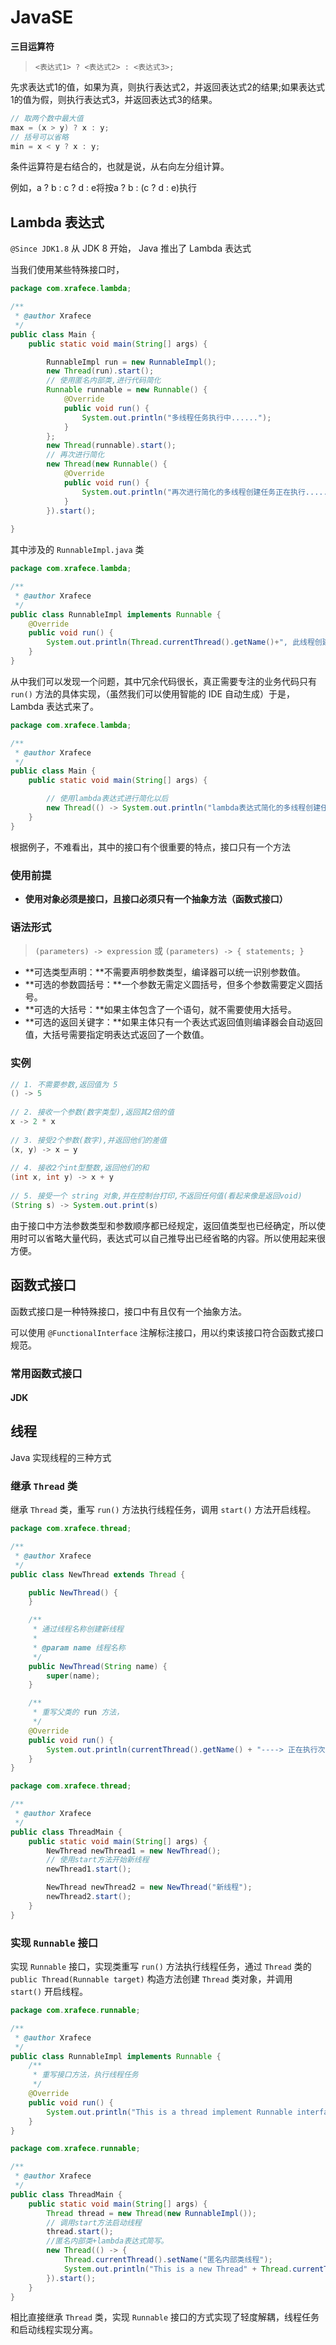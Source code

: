 # JavaSE

**三目运算符**

> `<表达式1> ? <表达式2> : <表达式3>;`

先求表达式1的值，如果为真，则执行表达式2，并返回表达式2的结果;如果表达式1的值为假，则执行表达式3，并返回表达式3的结果。

```java
// 取两个数中最大值
max = (x > y) ? x : y;
// 括号可以省略
min = x < y ? x : y;
```

条件运算符是右结合的，也就是说，从右向左分组计算。

例如，a ? b : c ? d : e将按a ? b : (c ? d : e)执行

## Lambda 表达式

`@Since JDK1.8` 从 JDK 8 开始， Java 推出了 Lambda 表达式



当我们使用某些特殊接口时，

```java
package com.xrafece.lambda;

/**
 * @author Xrafece
 */
public class Main {
    public static void main(String[] args) {

        RunnableImpl run = new RunnableImpl();
        new Thread(run).start();
        // 使用匿名内部类,进行代码简化
        Runnable runnable = new Runnable() {
            @Override
            public void run() {
                System.out.println("多线程任务执行中......");
            }
        };
        new Thread(runnable).start();
        // 再次进行简化
        new Thread(new Runnable() {
            @Override
            public void run() {
                System.out.println("再次进行简化的多线程创建任务正在执行......");
            }
        }).start();
        
}
```

其中涉及的  `RunnableImpl.java` 类

```java
package com.xrafece.lambda;

/**
 * @author Xrafece
 */
public class RunnableImpl implements Runnable {
    @Override
    public void run() {
        System.out.println(Thread.currentThread().getName()+", 此线程创建了。");
    }
}
```

从中我们可以发现一个问题，其中冗余代码很长，真正需要专注的业务代码只有 `run()` 方法的具体实现，（虽然我们可以使用智能的 IDE 自动生成）于是，Lambda 表达式来了。

```java
package com.xrafece.lambda;

/**
 * @author Xrafece
 */
public class Main {
    public static void main(String[] args) {

        // 使用lambda表达式进行简化以后
        new Thread(() -> System.out.println("lambda表达式简化的多线程创建任务正在执行......")).start();
    }
}
```

根据例子，不难看出，其中的接口有个很重要的特点，接口只有一个方法

### 使用前提

* **使用对象必须是接口，且接口必须只有一个抽象方法（函数式接口）**

### 语法形式

> `(parameters) -> expression` 或  `(parameters) -> { statements; }`

- **可选类型声明：**不需要声明参数类型，编译器可以统一识别参数值。
- **可选的参数圆括号：**一个参数无需定义圆括号，但多个参数需要定义圆括号。
- **可选的大括号：**如果主体包含了一个语句，就不需要使用大括号。
- **可选的返回关键字：**如果主体只有一个表达式返回值则编译器会自动返回值，大括号需要指定明表达式返回了一个数值。

### 实例

```java
// 1. 不需要参数,返回值为 5  
() -> 5  
  
// 2. 接收一个参数(数字类型),返回其2倍的值  
x -> 2 * x  
  
// 3. 接受2个参数(数字),并返回他们的差值  
(x, y) -> x – y  
  
// 4. 接收2个int型整数,返回他们的和  
(int x, int y) -> x + y  
  
// 5. 接受一个 string 对象,并在控制台打印,不返回任何值(看起来像是返回void)  
(String s) -> System.out.print(s)
```

由于接口中方法参数类型和参数顺序都已经规定，返回值类型也已经确定，所以使用时可以省略大量代码，表达式可以自己推导出已经省略的内容。所以使用起来很方便。

## 函数式接口

函数式接口是一种特殊接口，接口中有且仅有一个抽象方法。

可以使用 `@FunctionalInterface` 注解标注接口，用以约束该接口符合函数式接口规范。

### 常用函数式接口

#### JDK

## 线程

Java 实现线程的三种方式

###  继承 `Thread` 类

继承 `Thread` 类，重写 `run()` 方法执行线程任务，调用 `start()` 方法开启线程。

```java
package com.xrafece.thread;

/**
 * @author Xrafece
 */
public class NewThread extends Thread {

    public NewThread() {
    }

    /**
     * 通过线程名称创建新线程
     *
     * @param name 线程名称
     */
    public NewThread(String name) {
        super(name);
    }

    /**
     * 重写父类的 run 方法，
     */
    @Override
    public void run() {
        System.out.println(currentThread().getName() + "----> 正在执行次线程");
    }
}
```

```java
package com.xrafece.thread;

/**
 * @author Xrafece
 */
public class ThreadMain {
    public static void main(String[] args) {
        NewThread newThread1 = new NewThread();
        // 使用start方法开始新线程
        newThread1.start();

        NewThread newThread2 = new NewThread("新线程");
        newThread2.start();
    }
}
```

### 实现 `Runnable` 接口

实现 `Runnable` 接口，实现类重写 `run()` 方法执行线程任务，通过 `Thread` 类的 `public Thread(Runnable target)` 构造方法创建 `Thread` 类对象，并调用 `start()` 开启线程。

```java
package com.xrafece.runnable;

/**
 * @author Xrafece
 */
public class RunnableImpl implements Runnable {
    /**
     * 重写接口方法，执行线程任务
     */
    @Override
    public void run() {
        System.out.println("This is a thread implement Runnable interface, name ----> " + Thread.currentThread().getName());
    }
}
```

```java
package com.xrafece.runnable;

/**
 * @author Xrafece
 */
public class ThreadMain {
    public static void main(String[] args) {
        Thread thread = new Thread(new RunnableImpl());
        // 调用start方法启动线程
        thread.start();
        //匿名内部类+lambda表达式简写。
        new Thread(() -> {
            Thread.currentThread().setName("匿名内部类线程");
            System.out.println("This is a new Thread" + Thread.currentThread().getName());
        }).start();
    }
}
```

相比直接继承 `Thread` 类，实现 `Runnable` 接口的方式实现了轻度解耦，线程任务和启动线程实现分离。

